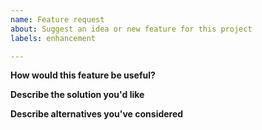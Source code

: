 ```yaml
---
name: Feature request
about: Suggest an idea or new feature for this project
labels: enhancement

---
```


**How would this feature be useful?**
<!-- Describe any use cases this solves or frustrations it alleviates.   -->

**Describe the solution you'd like**
<!-- If you have an idea of how to do this, write it here! -->

**Describe alternatives you've considered**
<!-- If there's some workaround or alternative solutions, let us know. -->

